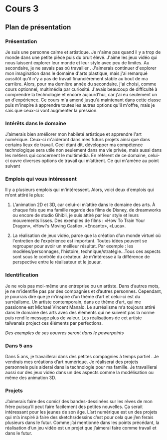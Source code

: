 # Cours 3
## Plan de présentation

### Présentation
Je suis une personne calme et artistique. Je n'aime pas quand il y a trop de monde dans une petite pièce puis du bruit élevé. J'aime les jeux vidéo qui nous laissent explorer leur monde et leur style avec peu de limites. 
Au secondaire, je ne savais pas où travailler . J'aimerais continuer d'explorer mon imagination dans le domaine d'arts plastique, mais j'ai remarqué aussitôt qu'il n'y a pas de travail financièrement stable au bout de ma carrière. Alors, pour ma dernière année du secondaire. j'ai choisi, comme cours optionnel, multimédia par curiosité. J'avais beaucoup de difficulté à comprendre la technologie et encore aujourd'hui, car j'ai eu seulement un an d'expérience. Ce cours m'a amené jusqu'à maintenant dans cette classe puis m'inspire à apprendre toutes les autres options qu'il m'offre, mais je sais que ceux-ci vont augmenter la pression.


### Intérêts dans le domaine
J’aimerais bien améliorer mon habileté artistique et apprendre l'art numérique. Ceux-ci m'aideront dans mes futurs projets ainsi que dans certains lieux de travail.
Ceci étant dit, développer ma compétence technologique sera utile non seulement dans ma vie privée, mais aussi dans les métiers qui concernent le multimédia.
En référent de ce domaine, celui-ci ouvre diverses options de travail qui m’attirent.
 Ce qui m'amène au point suivant
 

### Emplois qui vous intéressent
Il y a plusieurs emplois qui m'intéressent. Alors, voici deux d’emplois qui m’ont attiré le plus: 
1. L’animation 2D et 3D, car celui-ci m’attire dans le domaine des arts. À chaque fois que ma famille regarde des films de Disney, de dreamworks ou encore de studio Ghibli, je suis attiré par leur style et leurs mouvements lisses. Des exemples de films : «How To Train Your Dragon», «Howl's Moving Castle», «Encanto», «Luca».

2. La réalisation de jeux vidéo, parce que la création d’un monde virtuel où l'entretien de l’expérience est important. Toutes idées peuvent se regrouper pour avoir un meilleur résultat. Par exemple : les modèles/personnages, l’histoire, technique/stratégie…Tous ces aspects sont sous le contrôle du créateur. Je m’intéresse à la différence de perspective entre le réalisateur et le joueur.


### Identification

Je ne vois pas moi-même une entreprise ou un artiste. Dans d’autres mots, je ne m’identifie pas par des compagnies et d’autres personnes. Cependant, je pourrais dire que je m’inspire d’un thème d’art et celui-ci est du surréalisme. Un artiste contemporain, dans ce thème d’art, qui me passionne est Michael Vincent Manalo. Le surréalisme m’a toujours attiré dans le domaine des arts avec des éléments qui ne suivent pas la norme puis rend le message plus de valeur. Les réalisations de cet artiste taïwanais project ces éléments par perfections.

*Des exemples de ses eouvres seront dans le powerpoints*

### Dans 5 ans
Dans 5 ans, je travaillerai dans des petites compagnies à temps partiel . Je vendrais mes créations d’art numérique. Je réaliserai des projets personnels puis aiderai dans la technologie pour ma famille. Je travaillerai aussi sur des jeux vidéo dans un des aspects comme la modélisation ou même des animation 3D.
 

### Projets
J’aimerais faire des comic/ des bandes-dessinées sur les rêves de mon frère puisqu’il peut faire facilement des petites nouvelles. Ça serait intéressant pour les jeunes de son âge.
L’art numérique est un des projets qui m’a inspiré à faire des sketchs/dessins c’est pour cela que j’en ferais plusieurs dans le futur.
Comme j’ai mentionné dans les points précédant, la réalisation d’un jeu vidéo est un projet que j’aimerai faire comme travail et dans le futur. 


